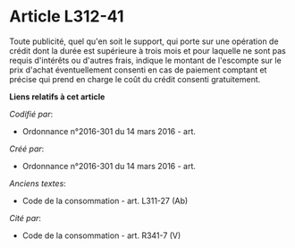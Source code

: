 # Article L312-41

Toute publicité, quel qu'en soit le support, qui porte sur une opération de crédit dont la durée est supérieure à trois mois
et pour laquelle ne sont pas requis d'intérêts ou d'autres frais, indique le montant de l'escompte sur le prix d'achat
éventuellement consenti en cas de paiement comptant et précise qui prend en charge le coût du crédit consenti gratuitement.

**Liens relatifs à cet article**

_Codifié par_:

  - Ordonnance n°2016-301 du 14 mars 2016 - art.

_Créé par_:

  - Ordonnance n°2016-301 du 14 mars 2016 - art.

_Anciens textes_:

  - Code de la consommation - art. L311-27 (Ab)

_Cité par_:

  - Code de la consommation - art. R341-7 (V)
